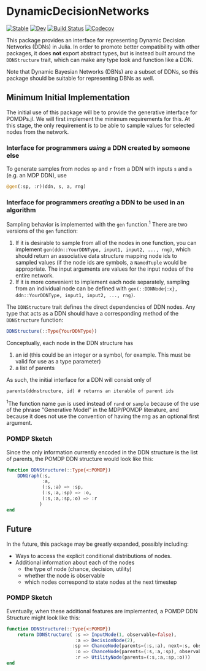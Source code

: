 # DynamicDecisionNetworks

[![Stable](https://img.shields.io/badge/docs-stable-blue.svg)](https://zsunberg.github.io/DynamicDecisionNetworks.jl/stable)
[![Dev](https://img.shields.io/badge/docs-dev-blue.svg)](https://zsunberg.github.io/DynamicDecisionNetworks.jl/dev)
[![Build Status](https://travis-ci.com/zsunberg/DynamicDecisionNetworks.jl.svg?branch=master)](https://travis-ci.com/zsunberg/DynamicDecisionNetworks.jl)
[![Codecov](https://codecov.io/gh/zsunberg/DynamicDecisionNetworks.jl/branch/master/graph/badge.svg)](https://codecov.io/gh/zsunberg/DynamicDecisionNetworks.jl)

This package provides an interface for representing Dynamic Decision Networks (DDNs) in Julia. In order to promote better compatibility with other packages, it does **not** export abstract types, but is instead built around the `DDNStructure` trait, which can make any type look and function like a DDN.

Note that Dynamic Bayesian Networks (DBNs) are a subset of DDNs, so this package should be suitable for representing DBNs as well.

## Minimum Initial Implementation

The initial use of this package will be to provide the generative interface for POMDPs.jl. We will first implement the minimum requirements for this. At this stage, the only requirement is to be able to sample values for selected nodes from the network.

### Interface for programmers *using* a DDN created by someone else

To generate samples from nodes `sp` and `r` from a DDN with inputs `s` and `a` (e.g. an MDP DDN), use
```julia
@gen(:sp, :r)(ddn, s, a, rng)
```

### Interface for programmers *creating* a DDN to be used in an algorithm

Sampling behavior is implemented with the `gen` function.<sup>1</sup> There are two versions of the `gen` function:
1. If it is desirable to sample from all of the nodes in one function, you can implement `gen(ddn::YourDDNType, input1, input2, ..., rng)`, which should return an associative data structure mapping node ids to sampled values (if the node ids are symbols, a `NamedTuple` would be appropriate. The input arguments are values for the input nodes of the entire network.
2. If it is more convenient to implement each node separately, sampling from an individual node can be defined with `gen(::DDNNode{:x}, ddn::YourDDNType, input1, input2, ..., rng)`.

The `DDNStructure` trait defines the direct dependencies of DDN nodes. Any type that acts as a DDN should have a corresponding method of the `DDNStructure` function:
```julia
DDNStructure(::Type{YourDDNType})
```

Conceptually, each node in the DDN structure has
1. an id (this could be an integer or a symbol, for example. This must be valid for use as a type parameter)
3. a list of parents

As such, the initial interface for a DDN will consist only of
```
parents(ddnstructure, id) # returns an iterable of parent ids
```

<sup>1</sup>The function name `gen` is used instead of `rand` or `sample` because of the use of the phrase "Generative Model" in the MDP/POMDP literature, and because it does not use the convention of having the rng as an optional first argument.

### POMDP Sketch

Since the only information currently encoded in the DDN structure is the list of parents, the POMDP DDN structure would look like this:

```julia
function DDNStructure(::Type{<:POMDP})
    DDNGraph(:s,
             :a,
             (:s,:a) => :sp,
             (:s,:a,:sp) => :o,
             (:s,:a,:sp,:o) => :r
            )
end
```

## Future

In the future, this package may be greatly expanded, possibly including:
- Ways to access the explicit conditional distributions of nodes.
- Additional information about each of the nodes
    - the type of node (chance, decision, utility)
    - whether the node is observable
    - which nodes correspond to state nodes at the next timestep

### POMDP Sketch

Eventually, when these additional features are implemented, a POMDP DDN Structure might look like this:

```julia
function DDNStructure(::Type{<:POMDP})
    return DDNStructure( :s => InputNode(1, observable=false),
                         :a => DecisionNode(2),
                        :sp => ChanceNode(parents=(:s,:a), next=:s, observable=false),
                         :o => ChanceNode(parents=(:s,:a,:sp), observable=true),
                         :r => UtilityNode(parents=(:s,:a,:sp,:o)))
end
```
